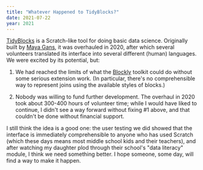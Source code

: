 ```yaml
---
title: "Whatever Happened to TidyBlocks?"
date: 2021-07-22
year: 2021
---
```


[TidyBlocks][tidyblocks] is a Scratch-like tool for doing basic data science.
Originally built by [Maya Gans][gans-maya],
it was overhauled in 2020,
after which several volunteers translated its interface into several different (human) languages.
We were excited by its potential, but:

1.  We had reached the limits of what the [Blockly][blockly] toolkit could do
    without some serious extension work.
    (In particular,
    there's no comprehensible way to represent joins using the available styles of blocks.)

2.  Nobody was willing to fund further development.
    The overhaul in 2020 took about 300-400 hours of volunteer time;
    while I would have liked to continue,
    I didn't see a way forward without fixing #1 above,
    and that couldn't be done without financial support.

I still think the idea is a good one:
the user testing we did showed that the interface is immediately comprehensible
to anyone who has used Scratch
(which these days means most middle school kids and their teachers),
and after watching my daughter plod through their school's "data literacy" module,
I think we need something better.
I hope someone, some day, will find a way to make it happen.

[blockly]: https://developers.google.com/blockly/
[gans-maya]: https://maya.rbind.io/
[tidyblocks]: https://tidyblocks.tech/
